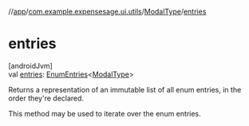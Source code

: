 //[app](../../../index.md)/[com.example.expensesage.ui.utils](../index.md)/[ModalType](index.md)/[entries](entries.md)

# entries

[androidJvm]\
val [entries](entries.md): [EnumEntries](https://kotlinlang.org/api/latest/jvm/stdlib/kotlin.enums/-enum-entries/index.html)&lt;[ModalType](index.md)&gt;

Returns a representation of an immutable list of all enum entries, in the order they're declared.

This method may be used to iterate over the enum entries.
